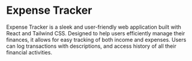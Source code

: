 # Expense Tracker

Expense Tracker is a sleek and user-friendly web application built with React and Tailwind CSS. Designed to help users efficiently manage their finances, it allows for easy tracking of both income and expenses. Users can log transactions with descriptions, and access history of all their financial activities.
